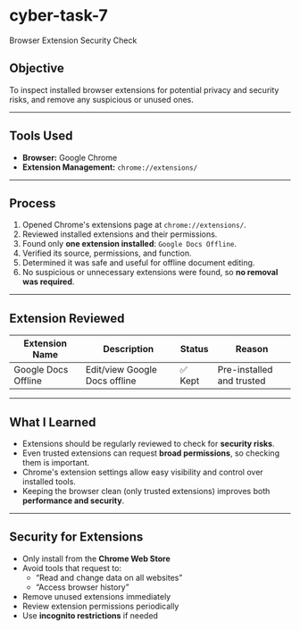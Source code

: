 # cyber-task-7
Browser Extension Security Check

##  Objective
To inspect installed browser extensions for potential privacy and security risks, and remove any suspicious or unused ones.

---

##  Tools Used
- **Browser:** Google Chrome
- **Extension Management:** `chrome://extensions/`

---

##  Process

1. Opened Chrome's extensions page at `chrome://extensions/`.
2. Reviewed installed extensions and their permissions.
3. Found only **one extension installed**: `Google Docs Offline`.
4. Verified its source, permissions, and function.
5. Determined it was safe and useful for offline document editing.
6. No suspicious or unnecessary extensions were found, so **no removal was required**.

---

##  Extension Reviewed

| Extension Name       | Description                       | Status  | Reason                     |
|----------------------|-----------------------------------|---------|----------------------------|
| Google Docs Offline  | Edit/view Google Docs offline     | ✅ Kept | Pre-installed and trusted  |

---

##  What I Learned

- Extensions should be regularly reviewed to check for **security risks**.
- Even trusted extensions can request **broad permissions**, so checking them is important.
- Chrome's extension settings allow easy visibility and control over installed tools.
- Keeping the browser clean (only trusted extensions) improves both **performance and security**.

---

##  Security for Extensions

- Only install from the **Chrome Web Store**
- Avoid tools that request to:
  - “Read and change data on all websites”
  - “Access browser history”
- Remove unused extensions immediately
- Review extension permissions periodically
- Use **incognito restrictions** if needed

